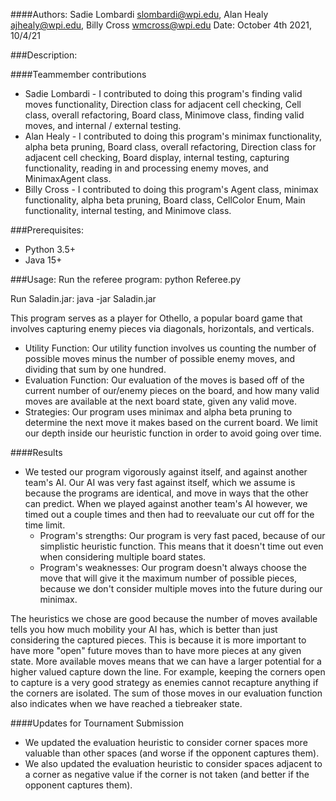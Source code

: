 ####Authors: Sadie Lombardi <slombardi@wpi.edu>, Alan Healy <ajhealy@wpi.edu>, Billy Cross <wmcross@wpi.edu>
Date: October 4th 2021, 10/4/21

###Description:

####Teammember contributions

* Sadie Lombardi - I contributed to doing this program's finding valid moves functionality, Direction class for adjacent cell checking, Cell class, overall refactoring, Board class, Minimove class, finding valid moves, and internal / external testing.
* Alan Healy - I contributed to doing this program's minimax functionality, alpha beta pruning, Board class, overall refactoring, Direction class for adjacent cell checking, Board display, internal testing, capturing functionality, reading in and processing enemy moves, and MinimaxAgent class.
* Billy Cross - I contributed to doing this program's Agent class, minimax functionality, alpha beta pruning, Board class, CellColor Enum, Main functionality, internal testing, and Minimove class.

###Prerequisites:
* Python 3.5+
* Java 15+

###Usage:
Run the referee program:
python Referee.py <GROUP NAME1> <GROUP NAME2>

Run Saladin.jar:
java -jar Saladin.jar <GROUP NAME>

This program serves as a player for Othello, a popular board game that involves capturing enemy pieces via diagonals, horizontals, and verticals.

* Utility Function: Our utility function involves us counting the number of possible moves minus the number of possible enemy moves, and dividing that sum by one hundred.
* Evaluation Function: Our evaluation of the moves is based off of the current number of our/enemy pieces on the board, and how many valid moves are available at the next board state, given any valid move.
* Strategies: Our program uses minimax and alpha beta pruning to determine the next move it makes based on the current board. We limit our depth inside our heuristic function in order to avoid going over time.

####Results
* We tested our program vigorously against itself, and against another team's AI. Our AI was very fast against itself, which we assume is
because the programs are identical, and move in ways that the other can predict. When we played against another team's AI however, we timed out a couple times and then had to reevaluate our cut off for the time limit.
  * Program's strengths: Our program is very fast paced, because of our simplistic heuristic function. This means that it doesn't time out even when considering multiple board states.
  * Program's weaknesses: Our program doesn't always choose the move that will give it the maximum number of possible pieces, because we don't consider multiple moves into the future during our minimax.
    
The heuristics we chose are good because the number of moves available tells you how much mobility your AI has, which is better than just considering the captured pieces.
This is because it is more important to have more "open" future moves than to have more pieces at any given state.
More available moves means that we can have a larger potential for a higher valued capture down the line. For example, keeping the corners open to capture is a very good strategy as enemies cannot recapture anything if the corners are isolated.
The sum of those moves in our evaluation function also indicates when we have reached a tiebreaker state.
    
####Updates for Tournament Submission

* We updated the evaluation heuristic to consider corner spaces more valuable than other spaces (and worse if the opponent captures them).
* We also updated the evaluation heuristic to consider spaces adjacent to a corner as negative value if the corner is not taken (and better if the opponent captures them).